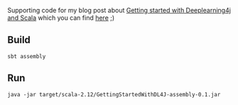 Supporting code for my blog post about [Getting started with Deeplearning4j and Scala](http://datasmarts.net/2017/11/11/getting-started-with-deeplearning4j-and-scala/) which you can find [here](http://datasmarts.net/2017/11/11/getting-started-with-deeplearning4j-and-scala/) ;)


## Build

`sbt assembly`

## Run
`java -jar target/scala-2.12/GettingStartedWithDL4J-assembly-0.1.jar`
